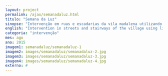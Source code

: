 ```yaml
---
layout: project
permalink: /ajax/semanadaluz.html
titulo: "Semana da Luz"
sinopse: "Intervenção em ruas e escadarias da vila madalena utilizando light design."
english: "Intervention in streets and stairways of the village using light design."
categoria: "intervenção"
mes: ago
ano: 2015
imagem1: semanadaluz/semanadaluz-1
imagem2: images/semanadaluz/semanadaluz-2.jpg
imagem3: images/semanadaluz/semanadaluz-3.jpg
imagem4: images/semanadaluz/semanadaluz-4.jpg
externo: #
---
```

